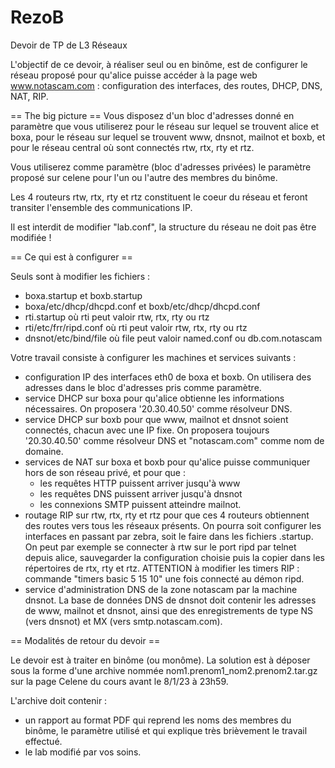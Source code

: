 # RezoB

Devoir de TP de L3 Réseaux

L'objectif de ce devoir, à réaliser seul ou en binôme, est de configurer le réseau proposé pour qu'alice puisse accéder à la page web www.notascam.com : configuration des interfaces, des routes, DHCP, DNS, NAT, RIP. 

== The big picture ==
Vous disposez d'un bloc d'adresses donné en paramètre que vous utiliserez pour le réseau sur lequel se trouvent alice et boxa, pour le réseau sur lequel se trouvent www, dnsnot, mailnot et boxb, et pour le réseau central où sont connectés rtw, rtx, rty et rtz.

Vous utiliserez comme paramètre (bloc d'adresses privées) le paramètre proposé sur celene pour l'un ou l'autre des membres du binôme.

Les 4 routeurs rtw, rtx, rty et rtz constituent le coeur du réseau et feront transiter l'ensemble des communications IP.

Il est interdit de modifier "lab.conf", la structure du réseau ne doit pas être modifiée !

== Ce qui est à configurer ==

Seuls sont à modifier les fichiers :
- boxa.startup et boxb.startup
- boxa/etc/dhcp/dhcpd.conf et boxb/etc/dhcp/dhcpd.conf 
- rti.startup où rti peut valoir rtw, rtx, rty ou rtz
- rti/etc/frr/ripd.conf où rti peut valoir rtw, rtx, rty ou rtz
- dnsnot/etc/bind/file où file peut valoir named.conf ou db.com.notascam

Votre travail consiste à configurer les machines et services suivants :
- configuration IP des interfaces eth0 de boxa et boxb. On utilisera des adresses dans le bloc d'adresses pris comme paramètre.
- service DHCP sur boxa pour qu'alice obtienne les informations nécessaires. On proposera '20.30.40.50' comme résolveur DNS.
- service DHCP sur boxb pour que www, mailnot et dnsnot soient connectés, chacun avec une IP fixe. On proposera toujours '20.30.40.50' comme résolveur DNS et "notascam.com" comme nom de domaine.
- services de NAT sur boxa et boxb pour qu'alice puisse communiquer hors de son réseau privé, et pour que :
  * les requêtes HTTP puissent arriver jusqu'à www
  * les requêtes DNS puissent arriver jusqu'à dnsnot
  * les connexions SMTP puissent atteindre mailnot.
- routage RIP sur rtw, rtx, rty et rtz pour que ces 4 routeurs obtiennent des routes vers tous les réseaux présents. On pourra soit configurer les interfaces en passant par zebra, soit le faire dans les fichiers .startup. On peut par exemple se connecter à rtw sur le port ripd par telnet depuis alice, sauvegarder la configuration choisie puis la copier dans les répertoires de rtx, rty et rtz.
 ATTENTION à modifier les timers RIP : commande "timers basic 5 15 10" une fois connecté au démon ripd.
- service d'administration DNS de la zone notascam par la machine dnsnot. La base de données DNS de dnsnot doit contenir les adresses de www, mailnot et dnsnot, ainsi que des enregistrements de type NS (vers dnsnot) et MX (vers smtp.notascam.com).

 
== Modalités de retour du devoir ==

Le devoir est à traiter en binôme (ou monôme). La solution est à déposer sous la forme d'une archive nommée nom1.prenom1_nom2.prenom2.tar.gz sur la page Celene du cours avant le 8/1/23 à 23h59. 

L'archive doit contenir :
 - un rapport au format PDF qui reprend les noms des membres du binôme, le paramètre utilisé et qui explique très brièvement le travail effectué.
 - le lab modifié par vos soins.
